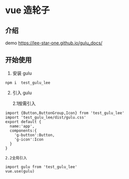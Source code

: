 # vue 造轮子
## 介绍
demo
https://lee-star-one.github.io/gulu_docs/
## 开始使用

1. 安装 gulu
```
npm i  test_gulu_lee
```
2. 引入 gulu 

    2.1按需引入
```
import {Button,ButtonGroup,Icon} from 'test_gulu_lee'
import 'test_gulu_lee/dist/gulu.css'
export default {
  name:'app',
  components:{
    'g-button':Button,
    'g-icon':Icon
  }
}
```
    2.2全局引入
```
import gulu from 'test_gulu_lee'
vue.use(gulu)
```

